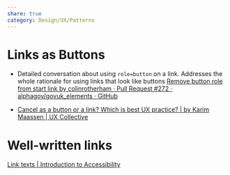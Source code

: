 ```yaml
---
share: true
category: Design/UX/Patterns
---
```

# Links as Buttons

- Detailed conversation about using `role=button` on a link. Addresses the whole rationale for using links that look like buttons
[Remove button role from start link by colinrotherham · Pull Request #272 · alphagov/govuk_elements · GitHub](https://github.com/alphagov/govuk_elements/pull/272)

- [Cancel as a button or a link? Which is best UX practice? | by Karim Maassen | UX Collective](https://uxdesign.cc/cancel-as-a-button-or-a-link-67ccbf9df81e)

# Well-written links
[Link texts | Introduction to Accessibility](https://a11y-101.com/design/links-text)